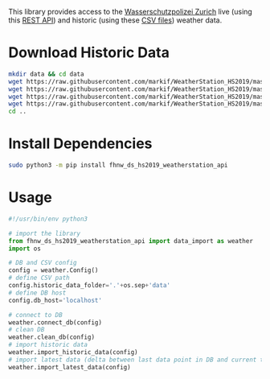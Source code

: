 This library provides access to the [Wasserschutzpolizei Zurich](https://data.stadt-zuerich.ch/dataset/sid_wapo_wetterstationen) live (using this [REST API](https://tecdottir.herokuapp.com/docs/)) and historic (using these [CSV files](https://github.com/markif/WeatherStation_HS2019/tree/master/data)) weather data.

# Download Historic Data

```bash
mkdir data && cd data
wget https://raw.githubusercontent.com/markif/WeatherStation_HS2019/master/data/messwerte_mythenquai_2007-2018.csv
wget https://raw.githubusercontent.com/markif/WeatherStation_HS2019/master/data/messwerte_tiefenbrunnen_2007-2018.csv
wget https://raw.githubusercontent.com/markif/WeatherStation_HS2019/master/data/messwerte_mythenquai_2019.csv
wget https://raw.githubusercontent.com/markif/WeatherStation_HS2019/master/data/messwerte_tiefenbrunnen_2019.csv
cd ..
```

# Install Dependencies

```bash
sudo python3 -m pip install fhnw_ds_hs2019_weatherstation_api
```

# Usage

```python
#!/usr/bin/env python3

# import the library
from fhnw_ds_hs2019_weatherstation_api import data_import as weather
import os

# DB and CSV config
config = weather.Config()
# define CSV path
config.historic_data_folder='.'+os.sep+'data'
# define DB host
config.db_host='localhost'

# connect to DB
weather.connect_db(config)
# clean DB
weather.clean_db(config)
# import historic data
weather.import_historic_data(config)
# import latest data (delta between last data point in DB and current time)
weather.import_latest_data(config)
```
